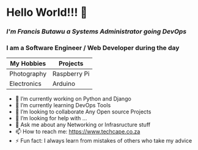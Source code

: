 <h1> Hello World!!! 👋<br> </h1>
 <h3><em>I'm <span> Francis Butawu</span> a Systems Administrator going DevOps</em></h3>

<h3>I am  a Software Engineer / Web Developer during the day</h3>

My Hobbies | Projects
------------ | -------------
Photography| Raspberry Pi
Electronics | Arduino


 

<!--**alpha-geek/alpha-geek** is a ✨ _special_ ✨ repository because its `README.md` (this file) appears on your GitHub -->

- 🔭 I’m currently working on Python and Django
- 🌱 I’m currently learning DevOps Tools 
- 👯 I’m looking to collaborate Any Open source Projects 
- 🤔 I’m looking for help with ...
- 💬 Ask me about any Networking or Infrasructure stuff 
- 📫 How to reach me: https://www.techcape.co.za
- ⚡ Fun fact: I always learn from mistakes of others who take my advice

